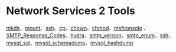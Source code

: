 # Network Services 2 Tools

[mkdir](Tools.md#mkdir)、[mount](Tools.md#mount)、[ssh](Tools.md#ssh)、[cp](Tools.md#cp)、[chown](Tools.md#chown)、[chmod](Tools.md#chmod)、[msfconsole](Tools.md#msfconsole) 、[SMTP_Response_Codes](Tools.md#SMTP_Response_Codes)、[hydra](Tools.md#hydra)、[smtp_version](Tools.md#smtp_version)、[smtp_enum](Tools.md#smtp_enum)、[ssh](Tools.md#ssh)、[mysql_sql](Tools.md#mysql_sql)、[mysql_schemadump](Tools.md#mysql_schemadump)、[mysql_hashdump](Tools.md#mysql_hashdump)